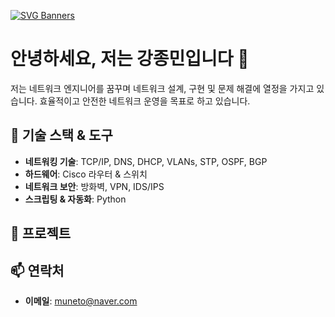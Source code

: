 [![SVG Banners](https://svg-banners.vercel.app/api?type=typeWriter&text1=Welcome%20Jongmin's%20Github%20👨‍💻&width=1000&height=100)](https://github.com/Akshay090/svg-banners)

# 안녕하세요, 저는 강종민입니다 🤗

저는 네트워크 엔지니어를 꿈꾸며 네트워크 설계, 구현 및 문제 해결에 열정을 가지고 있습니다. 효율적이고 안전한 네트워크 운영을 목표로 하고 있습니다.

## 🔧 기술 스택 & 도구
- **네트워킹 기술**: TCP/IP, DNS, DHCP, VLANs, STP, OSPF, BGP
- **하드웨어**: Cisco 라우터 & 스위치
- **네트워크 보안**: 방화벽, VPN, IDS/IPS
- **스크립팅 & 자동화**: Python


## 🚀 프로젝트

## 📫 연락처
- **이메일**: muneto@naver.com

